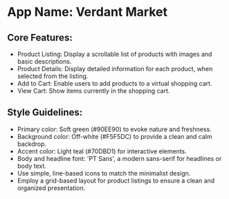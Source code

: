 # **App Name**: Verdant Market

## Core Features:

- Product Listing: Display a scrollable list of products with images and basic descriptions.
- Product Details: Display detailed information for each product, when selected from the listing.
- Add to Cart: Enable users to add products to a virtual shopping cart.
- View Cart: Show items currently in the shopping cart.

## Style Guidelines:

- Primary color: Soft green (#90EE90) to evoke nature and freshness.
- Background color: Off-white (#F5F5DC) to provide a clean and calm backdrop.
- Accent color: Light teal (#70DBD1) for interactive elements.
- Body and headline font: 'PT Sans', a modern sans-serif for headlines or body text.
- Use simple, line-based icons to match the minimalist design.
- Employ a grid-based layout for product listings to ensure a clean and organized presentation.